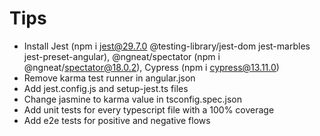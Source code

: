 # Tips

- Install Jest (npm i jest@29.7.0 @testing-library/jest-dom jest-marbles jest-preset-angular), @ngneat/spectator (npm i @ngneat/spectator@18.0.2),
Cypress (npm i cypress@13.11.0)
- Remove karma test runner in angular.json
- Add jest.config.js and setup-jest.ts files
- Change jasmine to karma value in tsconfig.spec.json
- Add unit tests for every typescript file with a 100% coverage
- Add e2e tests for positive and negative flows
